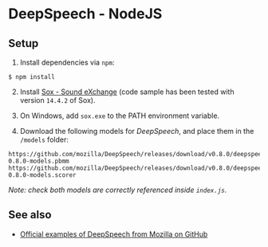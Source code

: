 # DeepSpeech - NodeJS

## Setup

1. Install dependencies via ```npm```:

```
$ npm install
```

2. Install [Sox - Sound eXchange](http://sox.sourceforge.net/) (code sample has been tested with version ```14.4.2``` of Sox).

3. On Windows, add ```sox.exe``` to the PATH environment variable.

4. Download the following models for *DeepSpeech*, and place them in the ```/models``` folder:

```
https://github.com/mozilla/DeepSpeech/releases/download/v0.8.0/deepspeech-0.8.0-models.pbmm
https://github.com/mozilla/DeepSpeech/releases/download/v0.8.0/deepspeech-0.8.0-models.scorer
```

*Note: check both models are correctly referenced inside ```index.js```.*

## See also

* [Official examples of DeepSpeech from Mozilla on GitHub](https://github.com/mozilla/DeepSpeech-examples/tree/r0.8/nodejs_wav)